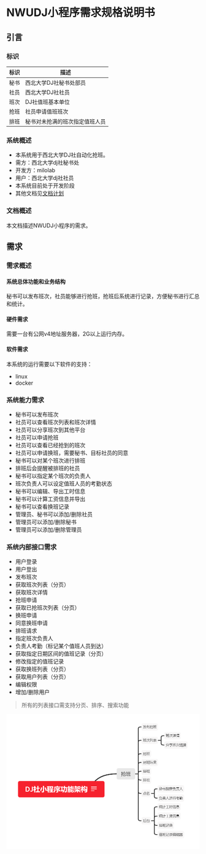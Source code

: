 # NWUDJ小程序需求规格说明书

## 引言

### 标识

| 标识 | 描述                           |
| ---- | ------------------------------ |
| 秘书 | 西北大学DJ社秘书处部员         |
| 社员 | 西北大学DJ社社员               |
| 班次 | DJ社值班基本单位               |
| 抢班 | 社员申请值班班次               |
| 排班 | 秘书对未抢满的班次指定值班人员 |

### 系统概述

- 本系统用于西北大学DJ社自动化抢班。
- 需方：西北大学dj社秘书处
- 开发方：milolab
- 用户：西北大学dj社社员
- 本系统目前处于开发阶段
- 其他文档见[文档计划](文档计划.md)

### 文档概述

本文档描述NWUDJ小程序的需求。

## 需求

### 需求概述

#### 系统总体功能和业务结构

秘书可以发布班次，社员能够进行抢班，抢班后系统进行记录，方便秘书进行汇总和统计。

#### 硬件需求

需要一台有公网v4地址服务器，2G以上运行内存。

#### 软件需求

本系统的运行需要以下软件的支持：

- linux
- docker

### 系统能力需求

- 秘书可以发布班次
- 社员可以查看班次列表和班次详情
- 社员可以分享班次到其他平台
- 社员可以申请抢班
- 社员可以查看已经抢到的班次
- 社员可以申请换班，需要秘书、目标社员的同意
- 秘书可以对某个班次进行排班
- 排班后会提醒被排班的社员
- 秘书可以指定某个班次的负责人
- 班次负责人可以设定值班人员的考勤状态
- 秘书可以编辑、导出工时信息
- 秘书可以计算工资信息并导出
- 秘书可以查看换班记录
- 管理员、秘书可以添加/删除社员
- 管理员可以添加/删除秘书
- 管理员可以添加/删除管理员

### 系统内部接口需求

- 用户登录
- 用户登出
- 发布班次
- 获取班次列表（分页）
- 获取班次详情
- 抢班申请
- 获取已抢班次列表（分页）
- 换班申请
- 同意换班申请
- 排班请求
- 指定班次负责人
- 负责人考勤（标记某个值班人员到达）
- 获取指定日期区间的值班记录（分页）
- 修改指定的值班记录
- 获取换班列表（分页）
- 获取用户列表（分页）
- 编辑权限
- 增加/删除用户

> 所有的列表接口需支持分页、排序、搜索功能

![image-20200721210614545](%E9%9C%80%E6%B1%82%E8%A7%84%E6%A0%BC%E8%AF%B4%E6%98%8E%E4%B9%A6.assets/image-20200721210614545.png)